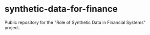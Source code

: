 # synthetic-data-for-finance
Public repository for the "Role of Synthetic Data in Financial Systems" project.

